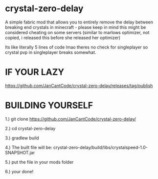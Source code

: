 # crystal-zero-delay
A simple fabric mod that allows you to entirely remove the delay between breaking end crystals in minecraft - please keep in mind this might be considered cheating on some servers
(similar to marlows optimizer, not copied, i released this before she released her optimizer)

Its like literally 5 lines of code lmao
theres no check for singleplayer so crystal pvp in singleplayer breaks somewhat.


# IF YOUR LAZY

https://github.com/JanCantCode/crystal-zero-delay/releases/tag/publish

# BUILDING YOURSELF

1.) git clone https://github.com/JanCantCode/crystal-zero-delay/

2.) cd crystal-zero-delay

3.) gradlew build

4.) The built file will be:  crystal-zero-delay/build/libs/crystalspeed-1.0-SNAPSHOT.jar

5.) put the file in your mods folder

6.) your done!

